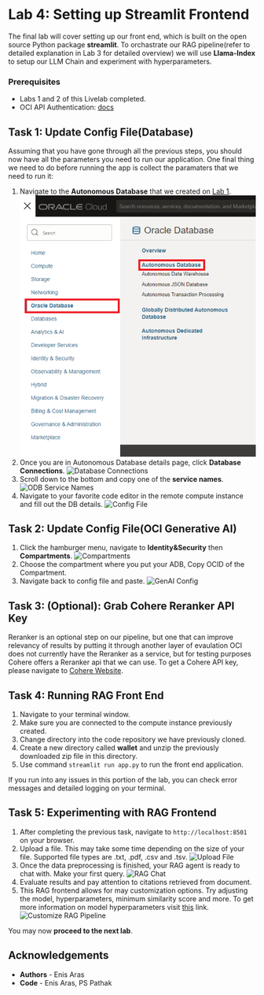 # Lab 4: Setting up Streamlit Frontend

The final lab will cover setting up our front end, which is built on the open source Python package **streamlit**. To orchastrate our RAG pipeline(refer to detailed explanation in Lab 3 for detailed overview) we will use **Llama-Index** to setup our LLM Chain and experiment with hyperparameters.

### Prerequisites
* Labs 1 and 2 of this Livelab completed.
* OCI API Authentication: [docs](https://docs.oracle.com/en-us/iaas/Content/API/Concepts/sdk_authentication_methods.htm)

## Task 1: Update Config File(Database)

Assuming that you have gone through all the previous steps, you should now have all the parameters you need to run our application. One final thing we need to do before running the app is collect the paramaters that we need to run it:


1. Navigate to the **Autonomous Database** that we created on [Lab 1](../1-create-vector-db/create-vector-db.md).
    ![ADB Navigation Menu](images/adb_navigation_menu.png)
2. Once you are in Autonomous Database details page, click **Database Connections**.
    ![Database Connections](images/database-connections.png)
3. Scroll down to the bottom and copy one of the **service names**.
    ![ODB Service Names](images/adb-service-names.png)
4. Navigate to your favorite code editor in the remote compute instance and fill out the DB details.
    ![Config File](images/config_file.png)

## Task 2: Update Config File(OCI Generative AI)

1. Click the hamburger menu, navigate to **Identity&Security** then **Compartments**.
    ![Compartments](images/compartments.png)
2. Choose the compartment where you put your ADB, Copy OCID of the Compartment.
3. Navigate back to config file and paste.
    ![GenAI Config](images/genai_config)

## Task 3: (Optional): Grab Cohere Reranker API Key

Reranker is an optional step on our pipeline, but one that can improve relevancy of results by putting it through another layer of evaulation OCI does not currently have the Reranker as a service, but for testing purposes Cohere offers a Reranker api that we can use. To get a Cohere API key, please navigate to [Cohere Website](https://cohere.com).

## Task 4: Running RAG Front End

1. Navigate to your terminal window.
2. Make sure you are connected to the compute instance previously created.
3. Change directory into the code repository we have previously cloned.
4. Create a new directory called **wallet** and unzip the previously downloaded zip file in this directory.
5. Use command ```streamlit run app.py``` to run the front end application.

If you run into any issues in this portion of the lab, you can check error messages and detailed logging on your terminal.

## Task 5: Experimenting with RAG Frontend
1. After completing the previous task, navigate to ```http://localhost:8501``` on your browser.
2. Upload a file. This may take some time depending on the size of your file. Supported file types are .txt, .pdf, .csv and .tsv.
     ![Upload File](images/)
3. Once the data preprocessing is finished, your RAG agent is ready to chat with. Make your first query.
     ![RAG Chat](images/)
4. Evaluate results and pay attention to citations retrieved from document.
5. This RAG frontend allows for may customization options. Try adjusting the model, hyperparameters, minimum similarity score and more. To get more information on model hyperparameters visit [this](https://docs.oracle.com/en-us/iaas/Content/generative-ai/chat-models.htm#parameters-chat) link.
     ![Customize RAG Pipeline](images/)
    
You may now **proceed to the next lab**.

## **Acknowledgements**

* **Authors** - Enis Aras
* **Code** - Enis Aras, PS Pathak